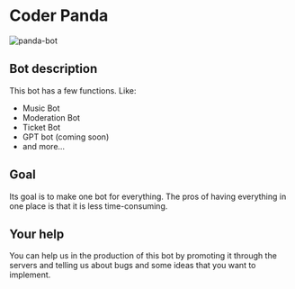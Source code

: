 # Coder Panda

![panda-bot](https://github.com/domeepc/Coder-panda-bot/assets/132380559/dfc7c501-696b-48c0-82d0-0b50c1187262)

## Bot description
This bot has a few functions. Like:
- Music Bot
- Moderation Bot
- Ticket Bot
- GPT bot (coming soon)
- and more...

## Goal
Its goal is to make one bot for everything. The pros of having everything in one place is that it is less time-consuming.

## Your help
You can help us in the production of this bot by promoting it through the servers and telling us about bugs and some ideas that you want to implement.
